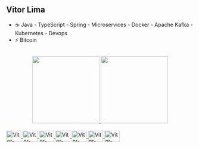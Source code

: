 ## Vitor Lima
- ☕ Java - TypeScript - Spring - Microservices - Docker - Apache Kafka - Kubernetes - Devops
- ⚡ Bitcoin

##
<div align="center">
  <a href="https://github.com/lpopedv">
  <img height="180em" src="https://github-readme-stats.vercel.app/api?username=lpopedv&show_icons=true&theme=outrun&include_all_commits=true&count_private=true"/>
  <img height="180em" src="https://github-readme-stats.vercel.app/api/top-langs/?username=lpopedv&layout=compact&langs_count=7&theme=outrun"/>
</div>
  <div style="display: inline_block"><br>
  <img align="center" alt="Vitor-c++" height="30" width="40" src="https://cdn.jsdelivr.net/gh/devicons/devicon/icons/cplusplus/cplusplus-original.svg"/>
  <img align="center" alt="Vitor-Java" height="30" width="40" src="https://cdn.jsdelivr.net/gh/devicons/devicon/icons/java/java-original-wordmark.svg"/>
  <img align="center" alt="Vitor-Spring" height="30" width="40" src="https://cdn.jsdelivr.net/gh/devicons/devicon/icons/spring/spring-original.svg"/>
  <img align="center" alt="Vitor-Docker" height="30" width="40" src="https://cdn.jsdelivr.net/gh/devicons/devicon/icons/docker/docker-original-wordmark.svg"/>
<img align="center" alt="Vitor-Kubernetes" height="30" width="40" src="https://cdn.jsdelivr.net/gh/devicons/devicon/icons/kubernetes/kubernetes-plain-wordmark.svg"/>
 <img align="center" alt="Vitor-Kafka" height="30" width="40" src="https://cdn.jsdelivr.net/gh/devicons/devicon/icons/apachekafka/apachekafka-original-wordmark.svg"/>
 <img img align="center" alt="Vitor-Jenkins" height="30" width="40"src="https://cdn.jsdelivr.net/gh/devicons/devicon/icons/jenkins/jenkins-original.svg"/>
          
          
          
          
          
    
  
</div>
  
